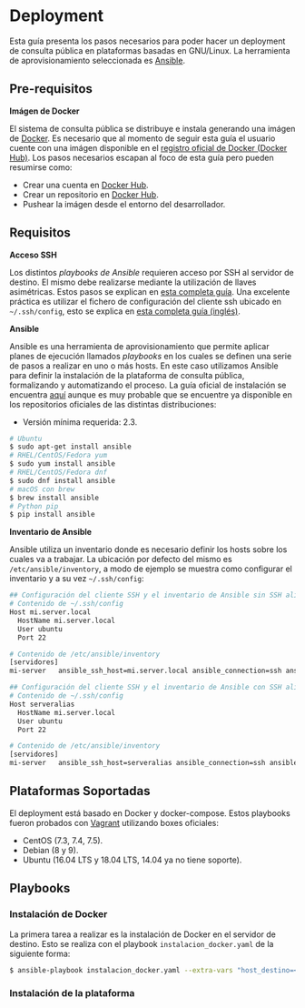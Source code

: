 # Deployment

Esta guía presenta los pasos necesarios para poder hacer un deployment de consulta pública en plataformas basadas en GNU/Linux. La herramienta de aprovisionamiento seleccionada es [Ansible](https://www.ansible.com).

## Pre-requisitos

**Imágen de Docker**

El sistema de consulta pública se distribuye e instala generando una imágen de [Docker](https://www.docker.com). Es necesario que al momento de seguir esta guía el usuario cuente con una imágen disponible en el [registro oficial de Docker (Docker Hub)](https://hub.docker.com). Los pasos necesarios escapan al foco de esta guía pero pueden resumirse como:
* Crear una cuenta en [Docker Hub](https://hub.docker.com).
* Crear un repositorio en [Docker Hub](https://hub.docker.com).
* Pushear la imágen desde el entorno del desarrollador.

## Requisitos

**Acceso SSH**

Los distintos _playbooks de Ansible_ requieren acceso por SSH al servidor de destino. El mismo debe realizarse mediante la utilización de llaves asimétricas. Estos pasos se explican en [esta completa guía](https://www.digitalocean.com/community/tutorials/como-configurar-las-llaves-ssh-en-ubuntu-18-04-es). Una excelente práctica es utilizar el fichero de configuración del cliente ssh ubicado en `~/.ssh/config`, esto se explica en [esta completa guía (inglés)](https://www.digitalocean.com/community/tutorials/how-to-configure-custom-connection-options-for-your-ssh-client).

**Ansible**

Ansible es una herramienta de aprovisionamiento que permite aplicar planes de ejecución llamados _playbooks_ en los cuales se definen una serie de pasos a realizar en uno o más hosts. En este caso utilizamos Ansible para definir la instalación de la plataforma de consulta pública, formalizando y automatizando el proceso. La guía oficial de instalación se encuentra [aquí](https://docs.ansible.com/ansible/latest/installation_guide/intro_installation.html) aunque es muy probable que se encuentre ya disponible en los repositorios oficiales de las distintas distribuciones:

* Versión mínima requerida: 2.3.

```bash
# Ubuntu
$ sudo apt-get install ansible
# RHEL/CentOS/Fedora yum
$ sudo yum install ansible
# RHEL/CentOS/Fedora dnf
$ sudo dnf install ansible
# macOS con brew
$ brew install ansible
# Python pip
$ pip install ansible
```

**Inventario de Ansible**

Ansible utiliza un inventario donde es necesario definir los hosts sobre los cuales va a trabajar. La ubicación por defecto del mismo es `/etc/ansible/inventory`, a modo de ejemplo se muestra como configurar el inventario y a su vez `~/.ssh/config`:

```bash
## Configuración del cliente SSH y el inventario de Ansible sin SSH alias
# Contenido de ~/.ssh/config
Host mi.server.local
  HostName mi.server.local
  User ubuntu
  Port 22

# Contenido de /etc/ansible/inventory
[servidores]
mi-server   ansible_ssh_host=mi.server.local ansible_connection=ssh ansible_port=22 ansible_user=ubuntu
```

```bash
## Configuración del cliente SSH y el inventario de Ansible con SSH alias
# Contenido de ~/.ssh/config
Host serveralias
  HostName mi.server.local
  User ubuntu
  Port 22

# Contenido de /etc/ansible/inventory
[servidores]
mi-server   ansible_ssh_host=serveralias ansible_connection=ssh ansible_port=22 ansible_user=ubuntu
```

## Plataformas Soportadas
El deployment está basado en Docker y docker-compose. Estos playbooks fueron probados con [Vagrant](https://www.vagrantup.com) utilizando boxes oficiales:
* CentOS (7.3, 7.4, 7.5).
* Debian (8 y 9).
* Ubuntu (16.04 LTS y 18.04 LTS, 14.04 ya no tiene soporte).

## Playbooks

### Instalación de Docker
La primera tarea a realizar es la instalación de Docker en el servidor de destino. Esto se realiza con el playbook `instalacion_docker.yaml` de la siguiente forma:

```bash
$ ansible-playbook instalacion_docker.yaml --extra-vars "host_destino=<nombre-server-en-el-inventario>"
```

### Instalación de la plataforma
